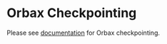 # Orbax Checkpointing

Please see [documentation](https://github.com/google/orbax/blob/main/orbax/docscheckpoint.md)
for Orbax checkpointing.
